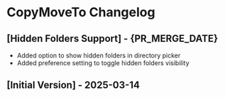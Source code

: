 # CopyMoveTo Changelog

## [Hidden Folders Support] - {PR_MERGE_DATE}
- Added option to show hidden folders in directory picker
- Added preference setting to toggle hidden folders visibility

## [Initial Version] - 2025-03-14